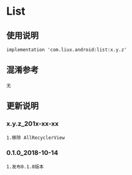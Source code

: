 List
===

使用说明
---
```
implementation 'com.liux.android:list:x.y.z'
```

混淆参考
---
```
无
```

更新说明
---
### x.y.z_201x-xx-xx
    1.移除 AllRecyclerView

### 0.1.0_2018-10-14
    1.发布0.1.0版本